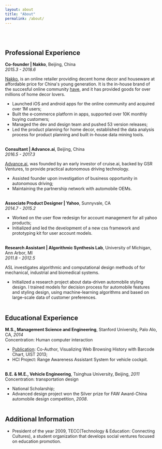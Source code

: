 ```yaml
---
layout: about
title: "About"
permalink: /about/
---
```





<br><br>
## Professional Experience


**Co-founder | Nakko**, Beijing, China  
_2015.3 - 2018.6_

<a href="http://www.nakko.me/" target="blank">Nakko</a>, is an online retailer providing decent home decor and houseware at affordable price for China's young generation. It is the in-house brand of the succesful online community <a href="http://www.myhaowu.com/" target="blank">have</a>, and it has provided goods for over millions of home decor lovers.

* Launched iOS and android apps for the online community and acquired over 1M users;
* Built the e‐commerce platform in apps, supported over 10K monthly buying customers;
* Managed the dev and design team and pushed 53 version releases;
* Led the product planning for home decor, established the data analysis process for product planning and built in-house data mining tools. 
<br><br>

**Consultant | Advance.ai**, Beijing, China  
_2016.5 - 2017.3_

<a href="http://www.advance.ai/en-us" target="blank">Advance.ai</a>, was founded by an early investor of cruise.ai, backed by GSR Ventures, to provide practical autonomous driving technology.

* Assisted founder upon investigation of business opportunity in autonomous driving;
* Maintaining the partnership network with automobile OEMs.
<br><br>

**Associate Product Designer | Yahoo**, Sunnyvale, CA  
_2014.7 - 2015.2_

* Worked on the user flow redesign for account management for all yahoo products;
* Initialized and led the development of a new css framework and prototyping kit for user account models.
<br><br>

**Research Assistant | Algorithmic Synthesis Lab**, University of Michigan, Ann Arbor, MI  
_2011.8 - 2012.5_

ASL investigates algorithmic and computational design methods of for mechanical, industrial and biomedical systems.

* Initialized a research project about data-driven automobile styling design. I trained models for decision process for automobile features and styling design, using machine-learning algorithms and based on large-scale data of customer preferences.
<br><br>


## Educational Experience

**M.S., Management Science and Engineering**, Stanford University, Palo Alo, CA, _2014_  
Concentration: Human computer interaction

* [Publication](https://dl.acm.org/citation.cfm?id=2514729): Co-Author, Visualizing Web Browsing History with Barcode Chart, UIST 2013;
* HCI Project: Range Awareness Assistant System for vehicle cockpit.
<br><br>

**B.E. & M.E., Vehicle Engineering**, Tsinghua University, Beijing, _2011_  
Concentration: transportation design

* National Scholarship;
* Advanced design project won the Silver prize for FAW Award-China automobile design competition, _2008_.
<br><br>


## Additional Information

* President of the year 2009, TECC(Technology & Education: Connecting Cultures), a student organization that develops social ventures focused on education promotion.



